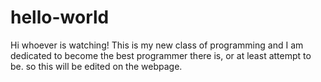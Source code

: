 # hello-world

Hi whoever is watching! 
This is my new class of programming and I am dedicated to become the best programmer there is, or at least attempt to be.
so this will be edited on the webpage.
